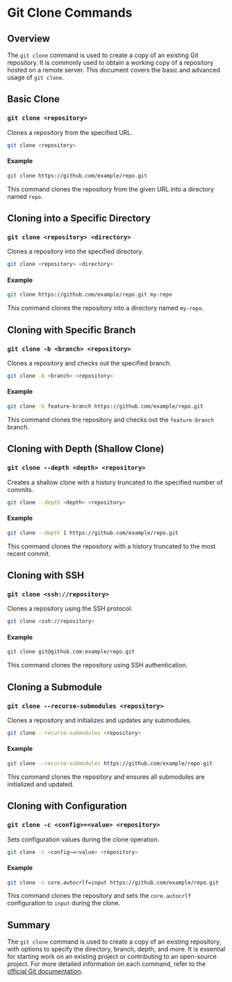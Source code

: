 # Git Clone Commands

## Overview

The `git clone` command is used to create a copy of an existing Git repository. It is commonly used to obtain a working copy of a repository hosted on a remote server. This document covers the basic and advanced usage of `git clone`.

## Basic Clone

### `git clone <repository>`

Clones a repository from the specified URL.

```sh
git clone <repository>
```

#### Example

```sh
git clone https://github.com/example/repo.git
```

This command clones the repository from the given URL into a directory named `repo`.

## Cloning into a Specific Directory

### `git clone <repository> <directory>`

Clones a repository into the specified directory.

```sh
git clone <repository> <directory>
```

#### Example

```sh
git clone https://github.com/example/repo.git my-repo
```

This command clones the repository into a directory named `my-repo`.

## Cloning with Specific Branch

### `git clone -b <branch> <repository>`

Clones a repository and checks out the specified branch.

```sh
git clone -b <branch> <repository>
```

#### Example

```sh
git clone -b feature-branch https://github.com/example/repo.git
```

This command clones the repository and checks out the `feature-branch` branch.

## Cloning with Depth (Shallow Clone)

### `git clone --depth <depth> <repository>`

Creates a shallow clone with a history truncated to the specified number of commits.

```sh
git clone --depth <depth> <repository>
```

#### Example

```sh
git clone --depth 1 https://github.com/example/repo.git
```

This command clones the repository with a history truncated to the most recent commit.

## Cloning with SSH

### `git clone <ssh://repository>`

Clones a repository using the SSH protocol.

```sh
git clone <ssh://repository>
```

#### Example

```sh
git clone git@github.com:example/repo.git
```

This command clones the repository using SSH authentication.

## Cloning a Submodule

### `git clone --recurse-submodules <repository>`

Clones a repository and initializes and updates any submodules.

```sh
git clone --recurse-submodules <repository>
```

#### Example

```sh
git clone --recurse-submodules https://github.com/example/repo.git
```

This command clones the repository and ensures all submodules are initialized and updated.

## Cloning with Configuration

### `git clone -c <config>=<value> <repository>`

Sets configuration values during the clone operation.

```sh
git clone -c <config>=<value> <repository>
```

#### Example

```sh
git clone -c core.autocrlf=input https://github.com/example/repo.git
```

This command clones the repository and sets the `core.autocrlf` configuration to `input` during the clone.

## Summary

The `git clone` command is used to create a copy of an existing repository, with options to specify the directory, branch, depth, and more. It is essential for starting work on an existing project or contributing to an open-source project. For more detailed information on each command, refer to the [official Git documentation](https://git-scm.com/doc).